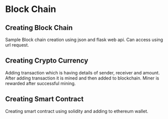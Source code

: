 # Block Chain 

## Creating Block Chain

Sample Block chain creation using json and flask web api. Can access using url request.

## Creating Crypto Currency

Adding transaction which is having details of sender, receiver and amount. After adding transaction it is mined and then added to blockchain. Miner is rewarded after successful mining.

## Creating Smart Contract

Creating smart contract using solidity and adding to ethereum wallet.


